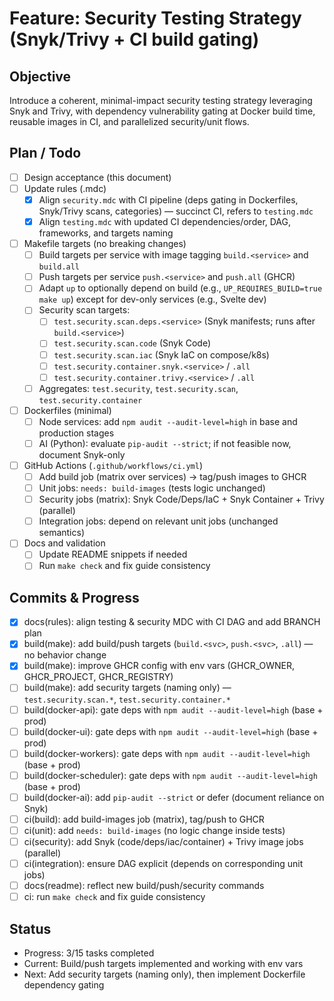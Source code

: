 # Feature: Security Testing Strategy (Snyk/Trivy + CI build gating)

## Objective
Introduce a coherent, minimal-impact security testing strategy leveraging Snyk and Trivy, with dependency vulnerability gating at Docker build time, reusable images in CI, and parallelized security/unit flows.

## Plan / Todo
- [ ] Design acceptance (this document)
- [ ] Update rules (.mdc)
  - [x] Align `security.mdc` with CI pipeline (deps gating in Dockerfiles, Snyk/Trivy scans, categories) — succinct CI, refers to `testing.mdc`
  - [x] Align `testing.mdc` with updated CI dependencies/order, DAG, frameworks, and targets naming
- [ ] Makefile targets (no breaking changes)
  - [ ] Build targets per service with image tagging `build.<service>` and `build.all`
  - [ ] Push targets per service `push.<service>` and `push.all` (GHCR)
  - [ ] Adapt `up` to optionally depend on build (e.g., `UP_REQUIRES_BUILD=true make up`) except for dev-only services (e.g., Svelte dev)
  - [ ] Security scan targets:
    - [ ] `test.security.scan.deps.<service>` (Snyk manifests; runs after `build.<service>`)
    - [ ] `test.security.scan.code` (Snyk Code)
    - [ ] `test.security.scan.iac` (Snyk IaC on compose/k8s)
    - [ ] `test.security.container.snyk.<service>` / `.all`
    - [ ] `test.security.container.trivy.<service>` / `.all`
  - [ ] Aggregates: `test.security`, `test.security.scan`, `test.security.container`
- [ ] Dockerfiles (minimal)
  - [ ] Node services: add `npm audit --audit-level=high` in base and production stages
  - [ ] AI (Python): evaluate `pip-audit --strict`; if not feasible now, document Snyk-only
- [ ] GitHub Actions (`.github/workflows/ci.yml`)
  - [ ] Add build job (matrix over services) → tag/push images to GHCR
  - [ ] Unit jobs: `needs: build-images` (tests logic unchanged)
  - [ ] Security jobs (matrix): Snyk Code/Deps/IaC + Snyk Container + Trivy (parallel)
  - [ ] Integration jobs: depend on relevant unit jobs (unchanged semantics)
- [ ] Docs and validation
  - [ ] Update README snippets if needed
  - [ ] Run `make check` and fix guide consistency

## Commits & Progress
- [x] docs(rules): align testing & security MDC with CI DAG and add BRANCH plan
- [x] build(make): add build/push targets (`build.<svc>`, `push.<svc>`, `.all`) — no behavior change
- [x] build(make): improve GHCR config with env vars (GHCR_OWNER, GHCR_PROJECT, GHCR_REGISTRY)
- [ ] build(make): add security targets (naming only) — `test.security.scan.*`, `test.security.container.*`
- [ ] build(docker-api): gate deps with `npm audit --audit-level=high` (base + prod)
- [ ] build(docker-ui): gate deps with `npm audit --audit-level=high` (base + prod)
- [ ] build(docker-workers): gate deps with `npm audit --audit-level=high` (base + prod)
- [ ] build(docker-scheduler): gate deps with `npm audit --audit-level=high` (base + prod)
- [ ] build(docker-ai): add `pip-audit --strict` or defer (document reliance on Snyk)
- [ ] ci(build): add build-images job (matrix), tag/push to GHCR
- [ ] ci(unit): add `needs: build-images` (no logic change inside tests)
- [ ] ci(security): add Snyk (code/deps/iac/container) + Trivy image jobs (parallel)
- [ ] ci(integration): ensure DAG explicit (depends on corresponding unit jobs)
- [ ] docs(readme): reflect new build/push/security commands
- [ ] ci: run `make check` and fix guide consistency

## Status
- Progress: 3/15 tasks completed
- Current: Build/push targets implemented and working with env vars
- Next: Add security targets (naming only), then implement Dockerfile dependency gating
